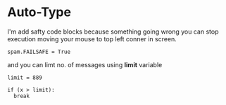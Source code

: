 # Auto-Type


I'm add safty code blocks because something going wrong you can stop execution moving your mouse to top left conner in screen.

```
spam.FAILSAFE = True
```

and you can limt no. of messages using **limit** variable

```
limit = 889
```
```
if (x > limit):
  break
```
